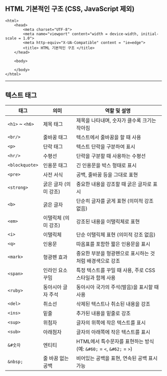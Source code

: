 ## HTML 기본적인 구조 (CSS, JavaScript 제외)

```<!DOCTYPE html>
<html>
    <head>
        <meta charset="UTF-8">
        <meta name="viewport" content="width = device-width, initial-scale = 1.0">
        <meta http-equiv="X-UA-Compatible" content = "ie=edge">
        <title> HTML 기본적인 구조 </title>
    </head>
    
    <body>
        
    </body>
</html>
```
***

## 텍스트 태그

| 태그           | 의미                      | 역할 및 설명                                                       |
|----------------|---------------------------|--------------------------------------------------------------------|
| `<h1>` ~ `<h6>`| 제목 태그                 | 제목을 나타내며, 숫자가 클수록 크기는 작아짐                        |
| `<br/>`        | 줄바꿈 태그               | 텍스트에서 줄바꿈을 할 때 사용                                      |
| `<p>`          | 단락 태그                 | 텍스트 단락을 구분하여 표시                                         |
| `<hr/>`        | 수평선                    | 단락을 구분할 때 사용하는 수평선                                    |
| `<blockquote>` | 인용문 태그               | 긴 인용문을 박스 형태로 표시                                        |
| `<pre>`        | 사전 서식                 | 공백, 줄바꿈 등을 그대로 표현                                       |
| `<strong>`     | 굵은 글자 (의미 강조)     | 중요한 내용을 강조할 때 굵은 글자로 표시                           |
| `<b>`          | 굵은 글자                 | 단순히 글자를 굵게 표현 (의미적 강조 없음)                          |
| `<em>`         | 이탤릭체 (의미 강조)      | 강조된 내용을 이탤릭체로 표현                                        |
| `<i>`          | 이탤릭체                  | 단순 이탤릭체 표현 (의미적 강조 없음)                                |
| `<q>`          | 인용문                    | 따옴표를 포함한 짧은 인용문을 표시                                   |
| `<mark>`       | 형광펜 효과               | 중요한 부분을 형광펜으로 표시하는 것처럼 배경색으로 강조              |
| `<span>`       | 인라인 요소 꾸밈          | 특정 텍스트를 꾸밀 때 사용, 주로 CSS 스타일과 함께 사용               |
| `<ruby>`       | 동아시아 글자 주석        | 동아시아 국가의 주석(발음)을 표시할 때 사용                           |
| `<del>`        | 취소선                    | 삭제된 텍스트나 취소된 내용을 강조                                    |
| `<ins>`        | 밑줄                      | 추가된 내용을 밑줄로 강조                                             |
| `<sup>`        | 위첨자                    | 글자의 위쪽에 작은 텍스트를 표시                                      |
| `<sub>`        | 아래첨자                  | 글자의 아래쪽에 작은 텍스트를 표시                                    |
| `&#숫자`       | 엔티티                    | HTML에서 특수문자를 표현하는 방식 (예: `&#60;` = `<`, `&#62;` = `>`)   |
| `&nbsp;`       | 줄 바꿈 없는 공백         | 비어있는 공백을 표현, 연속된 공백 표시 가능                          |
